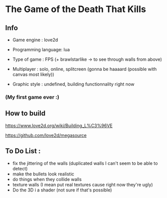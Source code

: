 # The Game of the Death That Kills

## Info

 - Game engine : love2d

 - Programming language: lua

 - Type of game : FPS (+ brawlstarlike -> to see through walls from above)

 - Multiplayer : solo, online, splitcreen (gonna be haaaard (possible with canvas most likely))

 - Graphic style : undefined, building functionnality right now
### (My first game ever :)
## How to build
https://www.love2d.org/wiki/Building_L%C3%96VE

https://github.com/love2d/megasource

## To Do List :

 - fix the jittering of the walls (duplicated walls I can't seem to be able to detect)
 - make the bullets look realistic
 - do things when they collide walls
 - texture walls (I mean put real textures cause right now they're ugly)
 - Do the 3D i a shader (not sure if that's possible)
